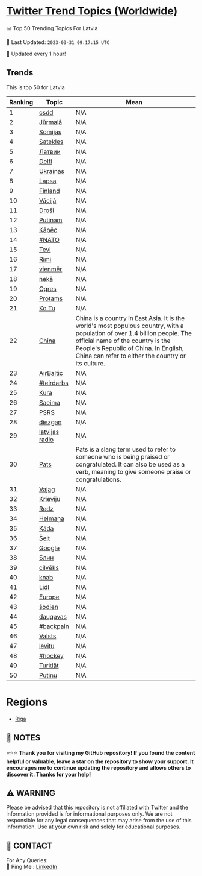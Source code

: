 [Twitter Trend Topics (Worldwide)](https://github.com/ErcinDedeoglu/Twitter-Trend-Topics)
==========


📊 Top 50 Trending Topics For Latvia

📆 Last Updated: `2023-03-31 09:17:15 UTC`

🔧 Updated every 1 hour!


## Trends

This is top 50 for Latvia

| Ranking | Topic | Mean |
| ------- | ------------ | ------------ |
| 1 | [csdd](http://twitter.com/search?q=csdd) | N/A |
| 2 | [Jūrmalā](http://twitter.com/search?q=J%c5%abrmal%c4%81) | N/A |
| 3 | [Somijas](http://twitter.com/search?q=Somijas) | N/A |
| 4 | [Satekles](http://twitter.com/search?q=Satekles) | N/A |
| 5 | [Латвии](http://twitter.com/search?q=%d0%9b%d0%b0%d1%82%d0%b2%d0%b8%d0%b8) | N/A |
| 6 | [Delfi](http://twitter.com/search?q=Delfi) | N/A |
| 7 | [Ukrainas](http://twitter.com/search?q=Ukrainas) | N/A |
| 8 | [Lapsa](http://twitter.com/search?q=Lapsa) | N/A |
| 9 | [Finland](http://twitter.com/search?q=Finland) | N/A |
| 10 | [Vācijā](http://twitter.com/search?q=V%c4%81cij%c4%81) | N/A |
| 11 | [Droši](http://twitter.com/search?q=Dro%c5%a1i) | N/A |
| 12 | [Putinam](http://twitter.com/search?q=Putinam) | N/A |
| 13 | [Kāpēc](http://twitter.com/search?q=K%c4%81p%c4%93c) | N/A |
| 14 | [#NATO](http://twitter.com/search?q=%23NATO) | N/A |
| 15 | [Tevi](http://twitter.com/search?q=Tevi) | N/A |
| 16 | [Rimi](http://twitter.com/search?q=Rimi) | N/A |
| 17 | [vienmēr](http://twitter.com/search?q=vienm%c4%93r) | N/A |
| 18 | [nekā](http://twitter.com/search?q=nek%c4%81) | N/A |
| 19 | [Ogres](http://twitter.com/search?q=Ogres) | N/A |
| 20 | [Protams](http://twitter.com/search?q=Protams) | N/A |
| 21 | [Ko Tu](http://twitter.com/search?q=Ko+Tu) | N/A |
| 22 | [China](http://twitter.com/search?q=China) | China is a country in East Asia. It is the world's most populous country, with a population of over 1.4 billion people. The official name of the country is the People's Republic of China. In English, China can refer to either the country or its culture. |
| 23 | [AirBaltic](http://twitter.com/search?q=AirBaltic) | N/A |
| 24 | [#teirdarbs](http://twitter.com/search?q=%23teirdarbs) | N/A |
| 25 | [Kura](http://twitter.com/search?q=Kura) | N/A |
| 26 | [Saeima](http://twitter.com/search?q=Saeima) | N/A |
| 27 | [PSRS](http://twitter.com/search?q=PSRS) | N/A |
| 28 | [diezgan](http://twitter.com/search?q=diezgan) | N/A |
| 29 | [latvijas radio](http://twitter.com/search?q=latvijas+radio) | N/A |
| 30 | [Pats](http://twitter.com/search?q=Pats) | Pats is a slang term used to refer to someone who is being praised or congratulated. It can also be used as a verb, meaning to give someone praise or congratulations. |
| 31 | [Vajag](http://twitter.com/search?q=Vajag) | N/A |
| 32 | [Krieviju](http://twitter.com/search?q=Krieviju) | N/A |
| 33 | [Redz](http://twitter.com/search?q=Redz) | N/A |
| 34 | [Helmaņa](http://twitter.com/search?q=Helma%c5%86a) | N/A |
| 35 | [Kāda](http://twitter.com/search?q=K%c4%81da) | N/A |
| 36 | [Šeit](http://twitter.com/search?q=%c5%a0eit) | N/A |
| 37 | [Google](http://twitter.com/search?q=Google) | N/A |
| 38 | [Блин](http://twitter.com/search?q=%d0%91%d0%bb%d0%b8%d0%bd) | N/A |
| 39 | [cilvēks](http://twitter.com/search?q=cilv%c4%93ks) | N/A |
| 40 | [knab](http://twitter.com/search?q=knab) | N/A |
| 41 | [Lidl](http://twitter.com/search?q=Lidl) | N/A |
| 42 | [Europe](http://twitter.com/search?q=Europe) | N/A |
| 43 | [šodien](http://twitter.com/search?q=%c5%a1odien) | N/A |
| 44 | [daugavas](http://twitter.com/search?q=daugavas) | N/A |
| 45 | [#backpain](http://twitter.com/search?q=%23backpain) | N/A |
| 46 | [Valsts](http://twitter.com/search?q=Valsts) | N/A |
| 47 | [levitu](http://twitter.com/search?q=levitu) | N/A |
| 48 | [#hockey](http://twitter.com/search?q=%23hockey) | N/A |
| 49 | [Turklāt](http://twitter.com/search?q=Turkl%c4%81t) | N/A |
| 50 | [Putinu](http://twitter.com/search?q=Putinu) | N/A |



# Regions

* [Riga](</Latvia/Riga.md>)



## 📝 NOTES

⭐⭐⭐ **Thank you for visiting my GitHub repository! If you found the content helpful or valuable, leave a star on the repository to show your support. It encourages me to continue updating the repository and allows others to discover it. Thanks for your help!**


## ⚠️ WARNING

Please be advised that this repository is not affiliated with Twitter and the information provided is for informational purposes only. We are not responsible for any legal consequences that may arise from the use of this information. Use at your own risk and solely for educational purposes.


## 📨 CONTACT

 For Any Queries:  
            🏓 Ping Me : [LinkedIn](https://www.linkedin.com/in/ercindedeoglu/)

